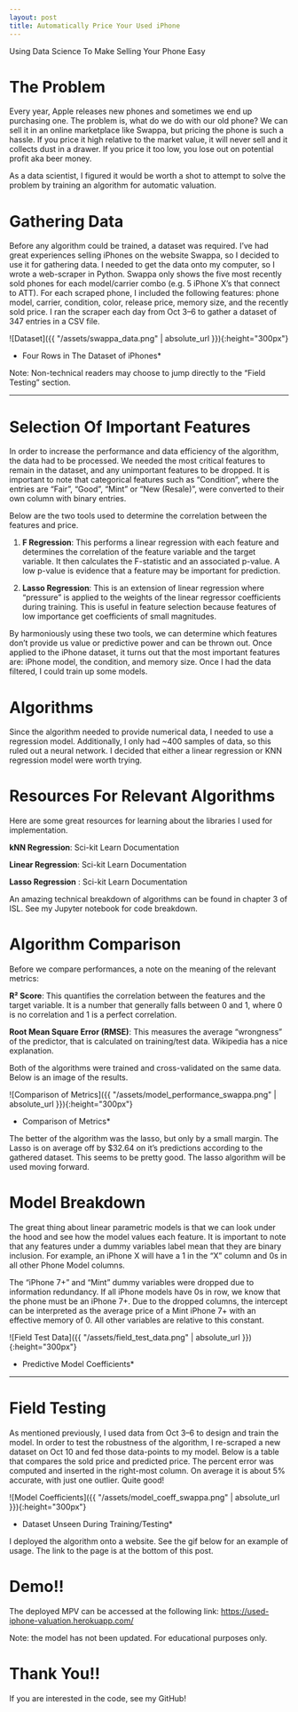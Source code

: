 ```yaml
---
layout: post
title: Automatically Price Your Used iPhone
---
```


Using Data Science To Make Selling Your Phone Easy

# The Problem
Every year, Apple releases new phones and sometimes we end up purchasing one. The problem is, what do we do with our old phone? We can sell it in an online marketplace like Swappa, but pricing the phone is such a hassle. If you price it high relative to the market value, it will never sell and it collects dust in a drawer. If you price it too low, you lose out on potential profit aka beer money.

As a data scientist, I figured it would be worth a shot to attempt to solve the problem by training an algorithm for automatic valuation.

# Gathering Data
Before any algorithm could be trained, a dataset was required. I’ve had great experiences selling iPhones on the website Swappa, so I decided to use it for gathering data. I needed to get the data onto my computer, so I wrote a web-scraper in Python. Swappa only shows the five most recently sold phones for each model/carrier combo (e.g. 5 iPhone X’s that connect to ATT). For each scraped phone, I included the following features: phone model, carrier, condition, color, release price, memory size, and the recently sold price. I ran the scraper each day from Oct 3–6 to gather a dataset of 347 entries in a CSV file.

![Dataset]({{ "/assets/swappa_data.png" | absolute_url }}){:height="300px"}

* Four Rows in The Dataset of iPhones*

Note: Non-technical readers may choose to jump directly to the “Field Testing” section.

***

# Selection Of Important Features
In order to increase the performance and data efficiency of the algorithm, the data had to be processed. We needed the most critical features to remain in the dataset, and any unimportant features to be dropped. It is important to note that categorical features such as “Condition”, where the entries are “Fair”, “Good”, “Mint” or “New (Resale)”, were converted to their own column with binary entries.

Below are the two tools used to determine the correlation between the features and price.

1) **F Regression**: This performs a linear regression with each feature and determines the correlation of the feature variable and the target variable. It then calculates the F-statistic and an associated p-value. A low p-value is evidence that a feature may be important for prediction.

2) **Lasso Regression**: This is an extension of linear regression where “pressure” is applied to the weights of the linear regressor coefficients during training. This is useful in feature selection because features of low importance get coefficients of small magnitudes.

By harmoniously using these two tools, we can determine which features don’t provide us value or predictive power and can be thrown out. Once applied to the iPhone dataset, it turns out that the most important features are: iPhone model, the condition, and memory size. Once I had the data filtered, I could train up some models.

# Algorithms
Since the algorithm needed to provide numerical data, I needed to use a regression model. Additionally, I only had ~400 samples of data, so this ruled out a neural network. I decided that either a linear regression or KNN regression model were worth trying.

# Resources For Relevant Algorithms
Here are some great resources for learning about the libraries I used for implementation.

**kNN Regression**: Sci-kit Learn Documentation

**Linear Regression**: Sci-kit Learn Documentation

**Lasso Regression**  : Sci-kit Learn Documentation

An amazing technical breakdown of algorithms can be found in chapter 3 of ISL. See my Jupyter notebook for code breakdown.

# Algorithm Comparison
Before we compare performances, a note on the meaning of the relevant metrics:

**R² Score**: This quantifies the correlation between the features and the target variable. It is a number that generally falls between 0 and 1, where 0 is no correlation and 1 is a perfect correlation.

**Root Mean Square Error (RMSE)**: This measures the average “wrongness” of the predictor, that is calculated on training/test data. Wikipedia has a nice explanation.

Both of the algorithms were trained and cross-validated on the same data. Below is an image of the results.

![Comparison of Metrics]({{ "/assets/model_performance_swappa.png" | absolute_url }}){:height="300px"}

* Comparison of Metrics*

The better of the algorithm was the lasso, but only by a small margin. The Lasso is on average off by $32.64 on it’s predictions according to the gathered dataset. This seems to be pretty good. The lasso algorithm will be used moving forward.

# Model Breakdown
The great thing about linear parametric models is that we can look under the hood and see how the model values each feature. It is important to note that any features under a dummy variables label mean that they are binary inclusion. For example, an iPhone X will have a 1 in the “X” column and 0s in all other Phone Model columns.

The “iPhone 7+” and “Mint” dummy variables were dropped due to information redundancy. If all iPhone models have 0s in row, we know that the phone must be an iPhone 7+. Due to the dropped columns, the intercept can be interpreted as the average price of a Mint iPhone 7+ with an effective memory of 0. All other variables are relative to this constant.

![Field Test Data]({{ "/assets/field_test_data.png" | absolute_url }}){:height="300px"}

* Predictive Model Coefficients*

***

# Field Testing
As mentioned previously, I used data from Oct 3–6 to design and train the model. In order to test the robustness of the algorithm, I re-scraped a new dataset on Oct 10 and fed those data-points to my model. Below is a table that compares the sold price and predicted price. The percent error was computed and inserted in the right-most column. On average it is about 5% accurate, with just one outlier. Quite good!

![Model Coefficients]({{ "/assets/model_coeff_swappa.png" | absolute_url }}){:height="300px"}

* Dataset Unseen During Training/Testing*

I deployed the algorithm onto a website. See the gif below for an example of usage. The link to the page is at the bottom of this post.


# Demo!!
The deployed MPV can be accessed at the following link: https://used-iphone-valuation.herokuapp.com/

Note: the model has not been updated. For educational purposes only.

# Thank You!!
If you are interested in the code, see my GitHub!
